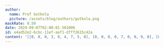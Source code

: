 ```yaml
---
author:
  name: Prof Gotkola
  picture: /assets/blog/authors/gotkola.png
maskRate: 0.59
date: 2024-09-07T02:00:01.581006
id: e4ad52e2-6cbc-11ef-aaf1-dfff2615c42a
content: '[[0, 0, 0, 3, 9, 4, 7, 5, 0], [0, 0, 0, 0, 7, 0, 0, 9, 0], [0, 0, 0, 6, 5, 1, 2, 8, 3], [2, 0, 9, 5, 0, 8, 0, 0, 7], [0, 0, 3, 0, 0, 9, 5, 1, 2], [0, 0, 4, 0, 0, 0, 0, 6, 0], [0, 8, 5, 9, 0, 0, 0, 0, 6], [9, 0, 0, 4, 0, 5, 0, 2, 0], [0, 0, 0, 1, 0, 0, 0, 0, 0]]'
---
```

